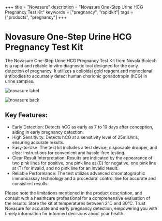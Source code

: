 +++
title = "Novasure"
description = "Novasure One-Step Urine HCG Pregnancy Test Kit"
keywords = ["pregnancy", "rapidkit"]
tags = ["products", "pregnancy"]
+++

# Novasure One-Step Urine HCG Pregnancy Test Kit
The Novasure One-Step Urine HCG Pregnancy Test Kit from Novala Biotech is a rapid and reliable in vitro diagnostic tool designed for the early detection of pregnancy. It utilizes a colloidal gold reagent and monoclonal antibodies to accurately detect human chorionic gonadotropin (hCG) in urine samples.

![novasure label](/img/products/novasure.png)

![novasure back](/img/products/novasure-back.png)
## Key Features:
* Early Detection: Detects hCG as early as 7 to 10 days after conception, aiding in early pregnancy detection.
* High Sensitivity: Detects hCG at a sensitivity level of 25mIU/mL, ensuring accurate results.
* Easy-to-Use: The test kit includes a test device, disposable dropper, and clear instructions for convenient and hassle-free testing.
* Clear Result Interpretation: Results are indicated by the appearance of two pink lines for positive, one pink line at (C) for negative, one pink line at (T) for invalid, and no pink line for an invalid result.
* Reliable Performance: The test utilizes advanced chromatographic immunoassay technology and a procedural control line for accurate and consistent results.

Please note the limitations mentioned in the product description, and consult with a healthcare professional for a comprehensive evaluation of the results. Store the kit at temperatures between 2°C and 30°C.
Trust Novasure for accurate and early pregnancy detection, empowering you with timely information for informed decisions about your health.

